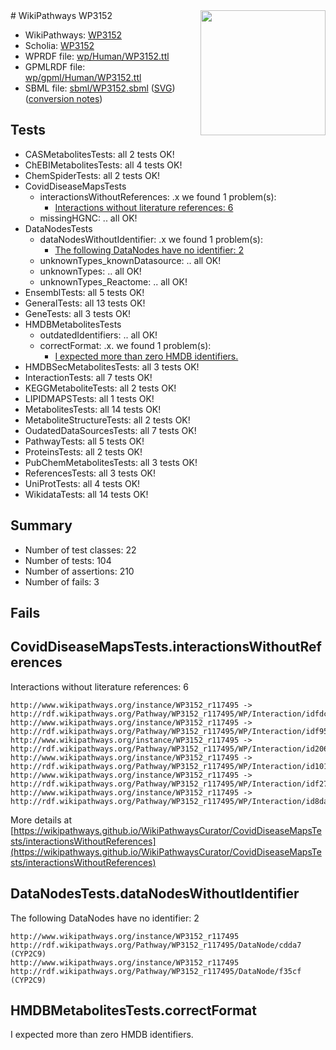 <img style="float: right; width: 200px" src="../logo.png" />
# WikiPathways WP3152

* WikiPathways: [WP3152](https://identifiers.org/wikipathways:WP3152)
* Scholia: [WP3152](https://scholia.toolforge.org/wikipathways/WP3152)
* WPRDF file: [wp/Human/WP3152.ttl](../wp/Human/WP3152.ttl)
* GPMLRDF file: [wp/gpml/Human/WP3152.ttl](../wp/gpml/Human/WP3152.ttl)
* SBML file: [sbml/WP3152.sbml](../sbml/WP3152.sbml) ([SVG](../sbml/WP3152.svg)) ([conversion notes](../sbml/WP3152.txt))

## Tests
* CASMetabolitesTests: all 2 tests OK!
* ChEBIMetabolitesTests: all 4 tests OK!
* ChemSpiderTests: all 2 tests OK!
* CovidDiseaseMapsTests
    * interactionsWithoutReferences: .x we found 1 problem(s):
        * [Interactions without literature references: 6](#2e295934)
    * missingHGNC: .. all OK!
* DataNodesTests
    * dataNodesWithoutIdentifier: .x we found 1 problem(s):
        * [The following DataNodes have no identifier: 2](#d2d32fa1)
    * unknownTypes_knownDatasource: .. all OK!
    * unknownTypes: .. all OK!
    * unknownTypes_Reactome: .. all OK!
* EnsemblTests: all 5 tests OK!
* GeneralTests: all 13 tests OK!
* GeneTests: all 3 tests OK!
* HMDBMetabolitesTests
    * outdatedIdentifiers: .. all OK!
    * correctFormat: .x. we found 1 problem(s):
        * [I expected more than zero HMDB identifiers.](#ad154c1e)
* HMDBSecMetabolitesTests: all 3 tests OK!
* InteractionTests: all 7 tests OK!
* KEGGMetaboliteTests: all 2 tests OK!
* LIPIDMAPSTests: all 1 tests OK!
* MetabolitesTests: all 14 tests OK!
* MetaboliteStructureTests: all 2 tests OK!
* OudatedDataSourcesTests: all 7 tests OK!
* PathwayTests: all 5 tests OK!
* ProteinsTests: all 2 tests OK!
* PubChemMetabolitesTests: all 3 tests OK!
* ReferencesTests: all 3 tests OK!
* UniProtTests: all 4 tests OK!
* WikidataTests: all 14 tests OK!


## Summary

* Number of test classes: 22
* Number of tests: 104
* Number of assertions: 210
* Number of fails: 3

## Fails

<a name="2e295934" />

## CovidDiseaseMapsTests.interactionsWithoutReferences

Interactions without literature references: 6
```
http://www.wikipathways.org/instance/WP3152_r117495 -> http://rdf.wikipathways.org/Pathway/WP3152_r117495/WP/Interaction/idfdcd0f07
http://www.wikipathways.org/instance/WP3152_r117495 -> http://rdf.wikipathways.org/Pathway/WP3152_r117495/WP/Interaction/idf950b039
http://www.wikipathways.org/instance/WP3152_r117495 -> http://rdf.wikipathways.org/Pathway/WP3152_r117495/WP/Interaction/id206a96dc
http://www.wikipathways.org/instance/WP3152_r117495 -> http://rdf.wikipathways.org/Pathway/WP3152_r117495/WP/Interaction/id101e6313
http://www.wikipathways.org/instance/WP3152_r117495 -> http://rdf.wikipathways.org/Pathway/WP3152_r117495/WP/Interaction/idf27d9fd4
http://www.wikipathways.org/instance/WP3152_r117495 -> http://rdf.wikipathways.org/Pathway/WP3152_r117495/WP/Interaction/id8da001ed
```

More details at [https://wikipathways.github.io/WikiPathwaysCurator/CovidDiseaseMapsTests/interactionsWithoutReferences](https://wikipathways.github.io/WikiPathwaysCurator/CovidDiseaseMapsTests/interactionsWithoutReferences)

<a name="d2d32fa1" />

## DataNodesTests.dataNodesWithoutIdentifier

The following DataNodes have no identifier: 2
```
http://www.wikipathways.org/instance/WP3152_r117495 http://rdf.wikipathways.org/Pathway/WP3152_r117495/DataNode/cdda7 (CYP2C9)
http://www.wikipathways.org/instance/WP3152_r117495 http://rdf.wikipathways.org/Pathway/WP3152_r117495/DataNode/f35cf (CYP2C9)
```

<a name="ad154c1e" />

## HMDBMetabolitesTests.correctFormat

I expected more than zero HMDB identifiers.
